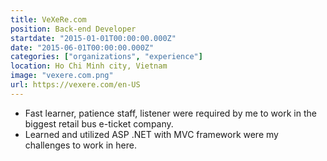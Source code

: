 ```yaml
---
title: VeXeRe.com
position: Back-end Developer
startdate: "2015-01-01T00:00:00.000Z"
date: "2015-06-01T00:00:00.000Z"
categories: ["organizations", "experience"]
location: Ho Chi Minh city, Vietnam
image: "vexere.com.png"
url: https://vexere.com/en-US
---
```

* Fast learner, patience staff, listener were required by me to work in the biggest retail bus e-ticket company.
* Learned and utilized ASP .NET with MVC framework were my challenges to work in here.